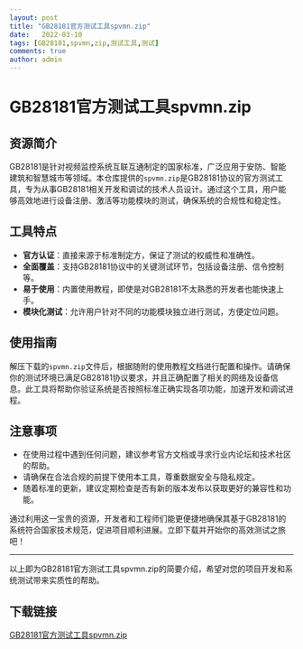 ```yaml
---
layout: post
title: "GB28181官方测试工具spvmn.zip"
date:   2022-03-10
tags: [GB28181,spvmn,zip,测试工具,测试]
comments: true
author: admin
---
```

# GB28181官方测试工具spvmn.zip

## 资源简介

GB28181是针对视频监控系统互联互通制定的国家标准，广泛应用于安防、智能建筑和智慧城市等领域。本仓库提供的`spvmn.zip`是GB28181协议的官方测试工具，专为从事GB28181相关开发和调试的技术人员设计。通过这个工具，用户能够高效地进行设备注册、激活等功能模块的测试，确保系统的合规性和稳定性。

## 工具特点

- **官方认证**：直接来源于标准制定方，保证了测试的权威性和准确性。
- **全面覆盖**：支持GB28181协议中的关键测试环节，包括设备注册、信令控制等。
- **易于使用**：内置使用教程，即使是对GB28181不太熟悉的开发者也能快速上手。
- **模块化测试**：允许用户针对不同的功能模块独立进行测试，方便定位问题。

## 使用指南

解压下载的`spvmn.zip`文件后，根据随附的使用教程文档进行配置和操作。请确保你的测试环境已满足GB28181协议要求，并且正确配置了相关的网络及设备信息。此工具将帮助你验证系统是否按照标准正确实现各项功能，加速开发和调试进程。

## 注意事项

- 在使用过程中遇到任何问题，建议参考官方文档或寻求行业内论坛和技术社区的帮助。
- 请确保在合法合规的前提下使用本工具，尊重数据安全与隐私规定。
- 随着标准的更新，建议定期检查是否有新的版本发布以获取更好的兼容性和功能。

通过利用这一宝贵的资源，开发者和工程师们能更便捷地确保其基于GB28181的系统符合国家技术规范，促进项目顺利进展。立即下载并开始你的高效测试之旅吧！

---

以上即为GB28181官方测试工具spvmn.zip的简要介绍，希望对您的项目开发和系统测试带来实质性的帮助。

## 下载链接

[GB28181官方测试工具spvmn.zip](https://pan.quark.cn/s/00da2ff52f84)